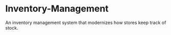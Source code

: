 # Inventory-Management
An inventory management system that modernizes how stores keep track of stock.
